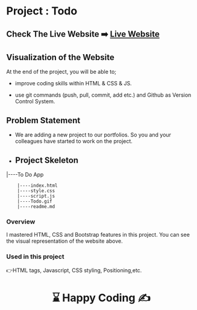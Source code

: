 # Project : Todo

## Check The Live Website ➡️ [Live Website](https://meraltodos.netlify.app/)

## Visualization of the Website

At the end of the project, you will be able to;

- improve coding skills within HTML & CSS & JS.

- use git commands (push, pull, commit, add etc.) and Github as Version Control System.

## Problem Statement

- We are adding a new project to our portfolios. So you and your colleagues have started to work on the project.
- ## Project Skeleton 

|----To Do App

        |----index.html  
        |----style.css   
        |----script.js
        |----Todo.gif
        |----readme.md            


### Overview
I mastered HTML, CSS and Bootstrap features in this project. You can see the visual representation of the website above.

### Used in this project
👉HTML tags, Javascript, CSS styling, Positioning,etc.

# <center> ⌛ Happy Coding ✍ </center>
